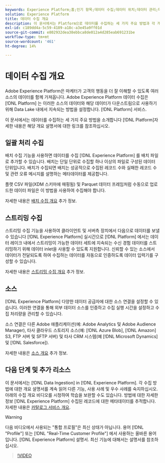 ```yaml
---
keywords: Experience Platform;홈;인기 항목;데이터 수집;데이터 위치;데이터 관리;데이터 관리;계보;계보;배치;일괄 처리;수집된 데이터
solution: Experience Platform
title: 데이터 수집 개요
description: 이 문서에서는 Platform으로 데이터를 수집하는 세 가지 주요 방법과 각 개요 설명서에 대한 링크를 통해 자세한 정보를 설명합니다.
exl-id: c189dd4a-5c59-4189-a18c-a3e45a9ff01d
source-git-commit: e802932dea38ebbca8de012a4d285eab691231be
workflow-type: tm+mt
source-wordcount: '461'
ht-degree: 14%

---
```


# 데이터 수집 개요

Adobe Experience Platform은 마케터가 고객의 행동을 더 잘 이해할 수 있도록 여러 소스의 데이터를 함께 가져옵니다. Adobe Experience Platform 데이터 수집은 [!DNL Platform] 는 이러한 소스의 데이터와 해당 데이터가 다운스트림으로 사용하기 위해 Data Lake 내에서 지속되는 방법을 설정합니다. [!DNL Platform] 서비스.

이 문서에서는 데이터를 수집하는 세 가지 주요 방법을 소개합니다 [!DNL Platform]자세한 내용은 해당 개요 설명서에 대한 링크를 참조하십시오.

## 일괄 처리 수집

배치 수집 기능을 사용하면 데이터를 수집 [!DNL Experience Platform] 를 배치 파일로 추가할 수 있습니다. 배치는 단일 단위로 수집할 하나 이상의 파일로 구성된 데이터 단위입니다. 배치가 수집되면 배치는 성공적으로 수집된 레코드 수와 실패한 레코드 수 및 관련 오류 메시지를 설명하는 메타데이터를 제공합니다.

플랫 CSV 파일(XDM 스키마에 매핑됨) 및 Parquet 데이터 프레임처럼 수동으로 업로드한 데이터 파일은 이 방법을 사용하여 수집해야 합니다.

자세한 내용은 [배치 수집 개요](./batch-ingestion/overview.md) 추가 정보.

## 스트리밍 수집

스트리밍 수집 기능을 사용하여 클라이언트 및 서버측 장치에서 다음으로 데이터를 보낼 수 있습니다 [!DNL Experience Platform] 실시간으로 [!DNL Platform] 에서는 데이터 레이크 내에서 스트리밍이 가능한 데이터 세트에 지속되는 수신 경험 데이터를 스트리밍하기 위해 데이터 inlet을 사용할 수 있도록 지원합니다. 신뢰할 수 있는 소스에서 데이터가 전달되도록 하여 수집하는 데이터를 자동으로 인증하도록 데이터 입력기를 구성할 수 있습니다.

자세한 내용은 [스트리밍 수집 개요](./streaming-ingestion/overview.md) 추가 정보.

## 소스

[!DNL Experience Platform] 다양한 데이터 공급자에 대한 소스 연결을 설정할 수 있습니다. 이러한 연결을 통해 외부 데이터 소스를 인증하고 수집 실행 시간을 설정하고 수집 처리량을 관리할 수 있습니다.

소스 연결은 다른 Adobe 애플리케이션(예: Adobe Analytics 및 Adobe Audience Manager), 타사 클라우드 스토리지 소스(예: [!DNL Azure Blob], [!DNL Amazon] S3, FTP 서버 및 SFTP 서버) 및 타사 CRM 시스템(예 [!DNL Microsoft Dynamics] 및 [!DNL Salesforce]).

자세한 내용은 [소스 개요](../sources/home.md) 추가 정보.

## 다음 단계 및 추가 리소스

이 문서에서는 [!DNL Data Ingestion] in [!DNL Experience Platform]. 각 수집 방법에 대한 개요 설명서를 계속 읽어 다른 기능, 사용 사례 및 우수 사례를 숙지하십시오. 아래의 수집 개요 비디오를 시청하여 학습을 보완할 수도 있습니다. 방법에 대한 자세한 정보 [!DNL Experience Platform] 수집된 레코드에 대한 메타데이터를 추적합니다. 자세한 내용은 [카탈로그 서비스 개요](../catalog/home.md).

>[!WARNING]
>
>다음 비디오에서 사용되는 &quot;통합 프로필&quot;은 최신 상태가 아닙니다. 용어 [!DNL "Profile"] 또는 [!DNL "Real-Time Customer Profile"] 에서 사용하는 올바른 용어입니다. [!DNL Experience Platform] 설명서. 최신 기능에 대해서는 설명서를 참조하십시오.

>[!VIDEO](https://video.tv.adobe.com/v/27106?quality=12&learn=on)
